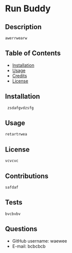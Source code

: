 
# Run Buddy

## Description
    awerrwearw

## Table of Contents

* [Installation](#installation)
* [Usage](#usage)
* [Credits](#credits)
* [License](#license)

## Installation
     zsdafgvdzsfg

## Usage
    retartrwea

## License
    vcvcvc

## Contributions
    safdaf

## Tests
    bvcbvbv

## Questions
* GitHub username: waewee
* E-mail: bcbcbcb
    